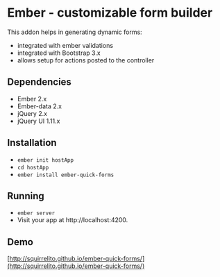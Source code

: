 # Ember - customizable form builder

This addon helps in generating dynamic forms:
* integrated with ember validations
* integrated with Bootstrap 3.x
* allows setup for actions posted to the controller

## Dependencies
* Ember 2.x
* Ember-data 2.x
* jQuery 2.x
* jQuery UI 1.11.x

## Installation

* `ember init hostApp`
* `cd hostApp`
* `ember install ember-quick-forms`

## Running

* `ember server`
* Visit your app at http://localhost:4200.

## Demo

[http://squirrelito.github.io/ember-quick-forms/](http://squirrelito.github.io/ember-quick-forms/)
